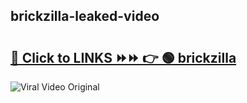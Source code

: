 
 ## brickzilla-leaked-video 

# <h2><a href="https://clipsfans.com/brickzilla&ref=git">🔗 Click to LINKS ⏩⏩ 👉 🟢 brickzilla </a></h2>

<a href="https://clipsfans.com/brickzilla&ref=git" rel="nofollow" data-target="animated-image.originalLink"><img src="https://i.ibb.co.com/xMMVF88/686577567.gif" alt="Viral Video Original" style="max-width: 100%; display: inline-block;" data-target="animated-image.originalImage"></a>

